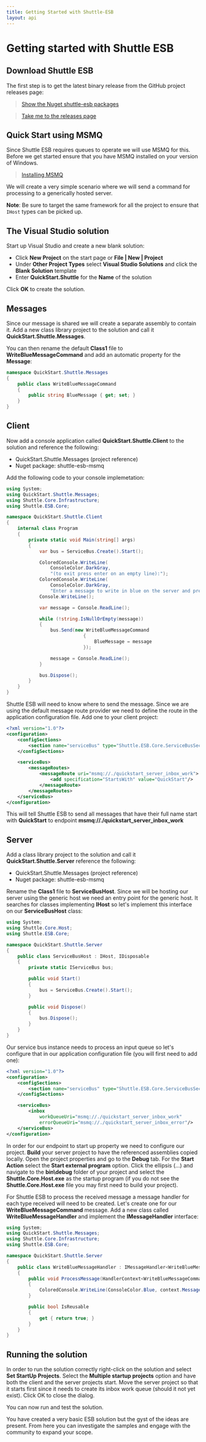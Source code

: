 ```yaml
---
title: Getting Started with Shuttle-ESB
layout: api 
---
```

# Getting started with Shuttle ESB

## Download Shuttle ESB

The first step is to get the latest binary release from the GitHub project releases page:

> [Show the Nuget shuttle-esb packages](http://www.nuget.org/packages?q=shuttle-esb)

> [Take me to the releases page](https://github.com/Shuttle/shuttle-esb/releases)

## Quick Start using MSMQ

Since Shuttle ESB requires queues to operate we will use MSMQ for this.  Before we get started ensure that you have MSMQ installed on your version of Windows.

> [Installing MSMQ](http://msdn.microsoft.com/en-us/library/aa967729%28v=vs.110%29.aspx)

We will create a very simple scenario where we will send a command for processing to a generically hosted server.

**Note**: Be sure to target the same framework for all the project to ensure that `IHost` types can be picked up.

## The Visual Studio solution

Start up Visual Studio  and create a new blank solution:

* Click **New Project** on the start page or **File | New | Project**
* Under **Other Project Types** select **Visual Studio Solutions** and click the **Blank Solution** template
* Enter **QuickStart.Shuttle** for the **Name** of the solution

Click **OK** to create the solution.

## Messages

Since our message is shared we will create a separate assembly to contain it.  Add a new class library project to the solution and call it **QuickStart.Shuttle.Messages**.

You can then rename the default **Class1** file to **WriteBlueMessageCommand** and add an automatic property for the **Message**:

``` c#
namespace QuickStart.Shuttle.Messages
{
	public class WriteBlueMessageCommand
	{
		public string BlueMessage { get; set; }
	}
}
```

## Client

Now add a console application called **QuickStart.Shuttle.Client** to the solution and reference the following:

* QuickStart.Shuttle.Messages (project reference)
* Nuget package: shuttle-esb-msmq

Add the following code to your console implemetation:

``` c#
using System;
using QuickStart.Shuttle.Messages;
using Shuttle.Core.Infrastructure;
using Shuttle.ESB.Core;

namespace QuickStart.Shuttle.Client
{
	internal class Program
	{
		private static void Main(string[] args)
		{
			var bus = ServiceBus.Create().Start(); 

			ColoredConsole.WriteLine(
				ConsoleColor.DarkGray,
				"(to exit press enter on an empty line):");
			ColoredConsole.WriteLine(
				ConsoleColor.DarkGray, 
				"Enter a message to write in blue on the server and press enter:");
			Console.WriteLine();

			var message = Console.ReadLine();

			while (!string.IsNullOrEmpty(message))
			{
				bus.Send(new WriteBlueMessageCommand
				         	{
				         		BlueMessage = message
				         	});

				message = Console.ReadLine();
			}

			bus.Dispose();
		}
	}
}
```

Shuttle ESB will need to know where to send the message.  Since we are using the default message route provider we need to define the route in the application configuration file.  Add one to your client project:

``` xml
<?xml version="1.0"?>
<configuration>
	<configSections>
		<section name="serviceBus" type="Shuttle.ESB.Core.ServiceBusSection, Shuttle.ESB.Core"/>
	</configSections>

	<serviceBus>
		<messageRoutes>
			<messageRoute uri="msmq://./quickstart_server_inbox_work">
				<add specification="StartsWith" value="QuickStart"/>
			</messageRoute>
		</messageRoutes>
	</serviceBus>
</configuration>
```

This will tell Shuttle ESB to send all messages that have their full name start with **QuickStart** to endpoint **msmq://./quickstart_server_inbox_work**

## Server

Add a class library project to the solution and call it **QuickStart.Shuttle.Server** reference the following:

* QuickStart.Shuttle.Messages (project reference)
* Nuget package: shuttle-esb-msmq

Rename the **Class1** file to **ServiceBusHost**.  Since we will be hosting our server using the generic host we need an entry point for the generic host.  It searches for classes implementing **IHost** so let's implement this interface on our **ServiceBusHost** class:

``` c#
using System;
using Shuttle.Core.Host;
using Shuttle.ESB.Core;

namespace QuickStart.Shuttle.Server
{
	public class ServiceBusHost : IHost, IDisposable
	{
		private static IServiceBus bus;

		public void Start()
		{
			bus = ServiceBus.Create().Start(); 
		}

		public void Dispose()
		{
			bus.Dispose();
		}
	}
}
```

Our service bus instance needs to process an input queue so let's configure that in our application configuration file (you will first need to add one):

``` xml
<?xml version="1.0"?>
<configuration>
	<configSections>
		<section name="serviceBus" type="Shuttle.ESB.Core.ServiceBusSection, Shuttle.ESB.Core"/>
	</configSections>

	<serviceBus>
		<inbox
			workQueueUri="msmq://./quickstart_server_inbox_work"
			errorQueueUri="msmq://./quickstart_server_inbox_error"/>
	</serviceBus>
</configuration>
```

In order for our endpoint to start up property we need to configure our project.  **Build** your server project to have the referenced assemblies copied locally.  Open the project properties and go to the **Debug** tab.  For the **Start Action** select the **Start external program** option.  Click the ellipsis (...) and navigate to the **bin\debug** folder of your project and select the **Shuttle.Core.Host.exe** as the startup program (if you do not see the **Shuttle.Core.Host.exe** file you may first need to build your project).

For Shuttle ESB to process the received message a message handler for each type received will need to be created.  Let's create one for our **WriteBlueMessageCommand** message.  Add a new class called **WriteBlueMessageHandler** and implement the **IMessageHandler<WriteBlueMessageCommand>** interface:

``` c#
using System;
using QuickStart.Shuttle.Messages;
using Shuttle.Core.Infrastructure;
using Shuttle.ESB.Core;

namespace QuickStart.Shuttle.Server
{
	public class WriteBlueMessageHandler : IMessageHandler<WriteBlueMessageCommand>
	{
		public void ProcessMessage(HandlerContext<WriteBlueMessageCommand> context)
		{
			ColoredConsole.WriteLine(ConsoleColor.Blue, context.Message.BlueMessage);
		}

		public bool IsReusable
		{
			get { return true; }
		}
	}
}
```

## Running the solution

In order to run the solution correctly right-click on the solution and select **Set StartUp Projects**.  Select the **Multiple startup projects** option and have both the client and the server projects start.  Move the server project so that it starts first since it needs to create its inbox work queue (should it not yet exist).  Click OK to close the dialog.

You can now run and test the solution.

You have created a very basic ESB solution but the gyst of the ideas are present. From here you can investigate the samples and engage with the community to expand your scope.
